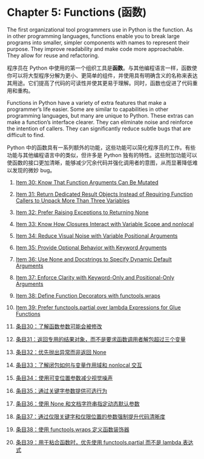 # Chapter 5: Functions (函数)

The first organizational tool programmers use in Python is the function. As in other programming languages, functions enable you to break large programs into smaller, simpler components with names to represent their purpose. They improve readability and make code more approachable. They allow for reuse and refactoring.

程序员在 Python 中使用的第一个组织工具是**函数**。与其他编程语言一样，函数使你可以将大型程序分解为更小、更简单的组件，并使用具有明确含义的名称来表达其用途。它们提高了代码的可读性并使其更易于理解。同时，函数也促进了代码重用和重构。


Functions in Python have a variety of extra features that make a programmer’s life easier. Some are similar to capabilities in other programming languages, but many are unique to Python. These extras can make a function’s interface clearer. They can eliminate noise and reinforce the intention of callers. They can significantly reduce subtle bugs that are difficult to find.

Python 中的函数具有一系列额外的功能，这些功能可以简化程序员的工作。有些功能与其他编程语言中的类似，但许多是 Python 独有的特性。这些附加功能可以使函数的接口更加清晰，能够减少冗余代码并强化调用者的意图，从而显著降低难以发现的微妙 bug。

1. [Item 30: Know That Function Arguments Can Be Mutated](Chapter-5-Item-30.md)
2. [Item 31: Return Dedicated Result Objects Instead of Requiring Function Callers to Unpack More Than Three Variables](Chapter-5-Item-31.md)
3. [Item 32: Prefer Raising Exceptions to Returning None](Chapter-5-Item-32.md)
4. [Item 33: Know How Closures Interact with Variable Scope and nonlocal](Chapter-5-Item-33.md)
5. [Item 34: Reduce Visual Noise with Variable Positional Arguments](Chapter-5-Item-34.md)
6. [Item 35: Provide Optional Behavior with Keyword Arguments](Chapter-5-Item-35.md)
7. [Item 36: Use None and Docstrings to Specify Dynamic Default Arguments](Chapter-5-Item-36.md)
8. [Item 37: Enforce Clarity with Keyword-Only and Positional-Only Arguments](Chapter-5-Item-37.md)
9. [Item 38: Define Function Decorators with functools.wraps](Chapter-5-Item-38.md)
10. [Item 39: Prefer functools.partial over lambda Expressions for Glue Functions](Chapter-5-Item-39.md)


1. [条目30：了解函数参数可能会被修改](Chapter-5-Item-30.md)
2. [条目31：返回专用的结果对象，而不是要求函数调用者解包超过三个变量](Chapter-5-Item-31.md)
3. [条目32：优先抛出异常而非返回 None](Chapter-5-Item-32.md)
4. [条目33：了解闭包如何与变量作用域和 nonlocal 交互](Chapter-5-Item-33.md)
5. [条目34：使用可变位置参数减少视觉噪声](Chapter-5-Item-34.md)
6. [条目35：通过关键字参数提供可选行为](Chapter-5-Item-35.md)
7. [条目36：使用 None 和文档字符串指定动态默认参数](Chapter-5-Item-36.md)
8. [条目37：通过仅限关键字和仅限位置的参数强制提升代码清晰度](Chapter-5-Item-37.md)
9. [条目38：使用 functools.wraps 定义函数装饰器](Chapter-5-Item-38.md)
10. [条目39：用于粘合函数时，优先使用 functools.partial 而不是 lambda 表达式](Chapter-5-Item-39.md)
